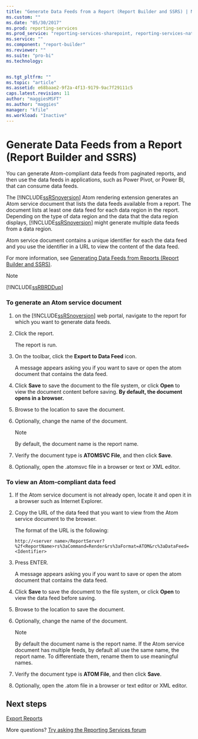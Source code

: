 ```yaml
---
title: "Generate Data Feeds from a Report (Report Builder and SSRS) | Microsoft Docs"
ms.custom: ""
ms.date: "05/30/2017"
ms.prod: reporting-services
ms.prod_service: "reporting-services-sharepoint, reporting-services-native"
ms.service: ""
ms.component: "report-builder"
ms.reviewer: ""
ms.suite: "pro-bi"
ms.technology: 


ms.tgt_pltfrm: ""
ms.topic: "article"
ms.assetid: e68baae2-9f2a-4f13-9179-9ac7f29111c5
caps.latest.revision: 11
author: "maggiesMSFT"
ms.author: "maggies"
manager: "kfile"
ms.workload: "Inactive"
---
```


# Generate Data Feeds from a Report (Report Builder and SSRS)

You can generate Atom-compliant data feeds from paginated reports, and then use the data feeds in applications, such as Power Pivot, or Power BI, that can consume data feeds.  
  
 The [!INCLUDE[ssRSnoversion](../../includes/ssrsnoversion-md.md)] Atom rendering extension generates an Atom service document that lists the data feeds available from a report. The document lists at least one data feed for each data region in the report. Depending on the type of data region and the data that the data region displays, [!INCLUDE[ssRSnoversion](../../includes/ssrsnoversion-md.md)] might generate multiple data feeds from a data region.  
  
 Atom service document contains a unique identifier for each the data feed and you use the identifier in a URL to view the content of the data feed.  
  
 For more information, see [Generating Data Feeds from Reports &#40;Report Builder and SSRS&#41;](../../reporting-services/report-builder/generating-data-feeds-from-reports-report-builder-and-ssrs.md).  
  
> [!NOTE]  
>  [!INCLUDE[ssRBRDDup](../../includes/ssrbrddup-md.md)]  
  
### To generate an Atom service document  
  
1.  on the [!INCLUDE[ssRSnoversion](../../includes/ssrsnoversion-md.md)] web portal, navigate to the report for which you want to generate data feeds.  
  
2.  Click the report.  
  
     The report is run.  
  
3.  On the toolbar, click the **Export to Data Feed** icon.  
  
     A message appears asking you if you want to save or open the atom document that contains the data feed.  
  
4.  Click **Save** to save the document to the file system, or click **Open** to view the document content before saving. **By default, the document opens in a browser.**  
  
5.  Browse to the location to save the document.  
  
6.  Optionally, change the name of the document.  
  
    > [!NOTE]  
    >  By default, the document name is the report name.  
  
7.  Verify the document type is **ATOMSVC File**, and then click **Save**.  
  
8.  Optionally, open the .atomsvc file in a browser or text or XML editor.  
  
### To view an Atom-compliant data feed  
  
1.  If the Atom service document is not already open, locate it and open it in a browser such as Internet Explorer.  
  
2.  Copy the URL of the data feed that you want to view from the Atom service document to the browser.  
  
     The format of the URL is the following:  
  
     `http://<server name>/ReportServer?%2f<ReportName>rs%3aCommand=Render&rs%3aFormat=ATOM&rc%3aDataFeed=<Identifier>`  
  
3.  Press ENTER.  
  
     A message appears asking you if you want to save or open the atom document that contains the data feed.  
  
4.  Click **Save** to save the document to the file system, or click **Open** to view the data feed before saving.  
  
5.  Browse to the location to save the document.  
  
6.  Optionally, change the name of the document.  
  
    > [!NOTE]  
    >  By default the document name is the report name. If the Atom service document has multiple feeds, by default all use the same name, the report name. To differentiate them, rename them to use meaningful names.  
  
7.  Verify the document type is **ATOM File**, and then click **Save**.  
  
8.  Optionally, open the .atom file in a browser or text editor or XML editor.  

## Next steps

[Export Reports](../../reporting-services/report-builder/export-reports-report-builder-and-ssrs.md)  

More questions? [Try asking the Reporting Services forum](http://go.microsoft.com/fwlink/?LinkId=620231)

